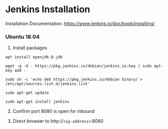 # Jenkins Installation

Installation Documentation: https://www.jenkins.io/doc/book/installing/

### Ubuntu 18.04
1. Install packages

`apt install openjdk-8-jdk`

`wget -q -O - https://pkg.jenkins.io/debian/jenkins.io.key | sudo apt-key add -`

`sudo sh -c 'echo deb https://pkg.jenkins.io/debian binary/ > /etc/apt/sources.list.d/jenkins.list'`

`sudo apt-get update`

`sudo apt-get install jenkins`

2. Confirm port 8080 is open for inbound

3. Direct browser to http://`<ip-address>`:8080